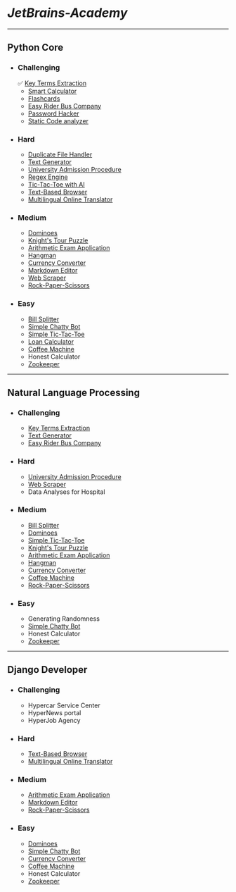 # _JetBrains-Academy_
_____________________

## Python Core
* ### Challenging
  :white_check_mark: [Key Terms Extraction](https://github.com/ahmadum01/JetBrains-Academy/tree/main/Python%20Core/Key%20Terms%20Extraction)
  - [Smart Calculator](https://github.com/ahmadum01/JetBrains-Academy/tree/main/Python%20Core/Smart%20Calculator)
  - [Flashcards](https://github.com/ahmadum01/JetBrains-Academy/tree/main/Python%20Core/Flashcards)
  - [Easy Rider Bus Company](https://github.com/ahmadum01/JetBrains-Academy/tree/main/Python%20Core/Easy%20Rider%20Bus)
  - [Password Hacker](https://github.com/ahmadum01/JetBrains-Academy/tree/main/Python%20Core/Password%20Hacker)
  - [Static Code analyzer](https://github.com/ahmadum01/JetBrains-Academy/tree/main/Python%20Core/Static%20Code%20Analyzer)
* ### Hard
  - [Duplicate File Handler](https://github.com/ahmadum01/JetBrains-Academy/tree/main/Python%20Core/Duplicate%20File%20Handler)
  - [Text Generator](https://github.com/ahmadum01/JetBrains-Academy/tree/main/Python%20Core/Text%20Generator)
  - [University Admission Procedure](https://github.com/ahmadum01/JetBrains-Academy/tree/main/Python%20Core/University%20Admission%20Procedure)
  - [Regex Engine](https://github.com/ahmadum01/JetBrains-Academy/tree/main/Python%20Core/Regex%20Engine)
  - [Tic-Tac-Toe with AI](https://github.com/ahmadum01/JetBrains-Academy/tree/main/Python%20Core/Tic-Tac-Toe%20with%20AI)
  - [Text-Based Browser](https://github.com/ahmadum01/JetBrains-Academy/tree/main/Python%20Core/Text-Based%20Browser)
  - [Multilingual Online Translator](https://github.com/ahmadum01/JetBrains-Academy/tree/main/Python%20Core/Multilingual%20Online%20Translator)
* ### Medium
  - [Dominoes](https://github.com/ahmadum01/JetBrains-Academy/tree/main/Python%20Core/Dominoes)
  - [Knight's Tour Puzzle](https://github.com/ahmadum01/JetBrains-Academy/tree/main/Python%20Core/Knight's%20Tour%20Puzzle)
  - [Arithmetic Exam Application](https://github.com/ahmadum01/JetBrains-Academy/tree/main/Python%20Core/Arithmetic%20Exam%20Application)
  - [Hangman](https://github.com/ahmadum01/JetBrains-Academy/tree/main/Python%20Core/Hangman)
  - [Currency Converter](https://github.com/ahmadum01/JetBrains-Academy/tree/main/Python%20Core/Currency%20Converter)
  - [Markdown Editor](https://github.com/ahmadum01/JetBrains-Academy/tree/main/Python%20Core/Markdown%20Editor)
  - [Web Scraper](https://github.com/ahmadum01/JetBrains-Academy/tree/main/Python%20Core/Web%20Scraper)
  - [Rock-Paper-Scissors](https://github.com/ahmadum01/JetBrains-Academy/tree/main/Python%20Core/Rock-Paper-Scissors)
* ### Easy
  - [Bill Splitter](https://github.com/ahmadum01/JetBrains-Academy/tree/main/Python%20Core/Bill%20Splitter)
  - [Simple Chatty Bot](https://github.com/ahmadum01/JetBrains-Academy/tree/main/Python%20Core/Simple%20Chatty%20Bot)
  - [Simple Tic-Tac-Toe](https://github.com/ahmadum01/JetBrains-Academy/tree/main/Python%20Core/Simple%20Tic-Tac-Toe)
  - [Loan Calculator](https://github.com/ahmadum01/JetBrains-Academy/tree/main/Python%20Core/Loan%20Calculator)
  - [Coffee Machine](https://github.com/ahmadum01/JetBrains-Academy/tree/main/Python%20Core/Coffee%20Machine)
  - Honest Calculator
  - [Zookeeper](https://github.com/ahmadum01/JetBrains-Academy/tree/main/Python%20Core/Zookeeper)
_______________________________
  ## Natural Language Processing
* ### Challenging
  - [Key Terms Extraction](https://github.com/ahmadum01/JetBrains-Academy/tree/main/Python%20Core/Key%20Terms%20Extraction)
  - [Text Generator](https://github.com/ahmadum01/JetBrains-Academy/tree/main/Python%20Core/Text%20Generator)
  - [Easy Rider Bus Company](https://github.com/ahmadum01/JetBrains-Academy/tree/main/Python%20Core/Easy%20Rider%20Bus)
* ### Hard
  - [University Admission Procedure](https://github.com/ahmadum01/JetBrains-Academy/tree/main/Python%20Core/University%20Admission%20Procedure)
  - [Web Scraper](https://github.com/ahmadum01/JetBrains-Academy/tree/main/Python%20Core/Web%20Scraper)
  - Data Analyses for Hospital
* ### Medium
  - [Bill Splitter](https://github.com/ahmadum01/JetBrains-Academy/tree/main/Python%20Core/Bill%20Splitter)
  - [Dominoes](https://github.com/ahmadum01/JetBrains-Academy/tree/main/Python%20Core/Dominoes)
  - [Simple Tic-Tac-Toe](https://github.com/ahmadum01/JetBrains-Academy/tree/main/Python%20Core/Simple%20Tic-Tac-Toe)
  - [Knight's Tour Puzzle](https://github.com/ahmadum01/JetBrains-Academy/tree/main/Python%20Core/Knight's%20Tour%20Puzzle)
  - [Arithmetic Exam Application](https://github.com/ahmadum01/JetBrains-Academy/tree/main/Python%20Core/Arithmetic%20Exam%20Application)
  - [Hangman](https://github.com/ahmadum01/JetBrains-Academy/tree/main/Python%20Core/Hangman)
  - [Currency Converter](https://github.com/ahmadum01/JetBrains-Academy/tree/main/Python%20Core/Currency%20Converter)
  - [Coffee Machine](https://github.com/ahmadum01/JetBrains-Academy/tree/main/Python%20Core/Coffee%20Machine)
  - [Rock-Paper-Scissors](https://github.com/ahmadum01/JetBrains-Academy/tree/main/Python%20Core/Rock-Paper-Scissors)
* ### Easy
  - Generating Randomness
  - [Simple Chatty Bot](https://github.com/ahmadum01/JetBrains-Academy/tree/main/Python%20Core/Simple%20Chatty%20Bot)
  - Honest Calculator
  - [Zookeeper](https://github.com/ahmadum01/JetBrains-Academy/tree/main/Python%20Core/Zookeeper)
_______________________________
  ## Django Developer
* ### Challenging
  - Hypercar Service Center
  - HyperNews portal
  - HyperJob Agency
* ### Hard
  - [Text-Based Browser](https://github.com/ahmadum01/JetBrains-Academy/tree/main/Python%20Core/Text-Based%20Browser)
  - [Multilingual Online Translator](https://github.com/ahmadum01/JetBrains-Academy/tree/main/Python%20Core/Multilingual%20Online%20Translator)
* ### Medium
  - [Arithmetic Exam Application](https://github.com/ahmadum01/JetBrains-Academy/tree/main/Python%20Core/Arithmetic%20Exam%20Application)
  - [Markdown Editor](https://github.com/ahmadum01/JetBrains-Academy/tree/main/Python%20Core/Markdown%20Editor)
  - [Rock-Paper-Scissors](https://github.com/ahmadum01/JetBrains-Academy/tree/main/Python%20Core/Rock-Paper-Scissors)
* ### Easy
  - [Dominoes](https://github.com/ahmadum01/JetBrains-Academy/tree/main/Python%20Core/Dominoes)
  - [Simple Chatty Bot](https://github.com/ahmadum01/JetBrains-Academy/tree/main/Python%20Core/Simple%20Chatty%20Bot)
  - [Currency Converter](https://github.com/ahmadum01/JetBrains-Academy/tree/main/Python%20Core/Currency%20Converter)
  - [Coffee Machine](https://github.com/ahmadum01/JetBrains-Academy/tree/main/Python%20Core/Coffee%20Machine)
  - Honest Calculator
  - [Zookeeper](https://github.com/ahmadum01/JetBrains-Academy/tree/main/Python%20Core/Zookeeper)
